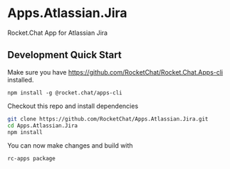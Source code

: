 # Apps.Atlassian.Jira
Rocket.Chat App for Atlassian Jira

## Development Quick Start
Make sure you have https://github.com/RocketChat/Rocket.Chat.Apps-cli installed.

`npm install -g @rocket.chat/apps-cli`

Checkout this repo and install dependencies
```bash
git clone https://github.com/RocketChat/Apps.Atlassian.Jira.git
cd Apps.Atlassian.Jira
npm install
```

You can now make changes and build with 

`rc-apps package`
